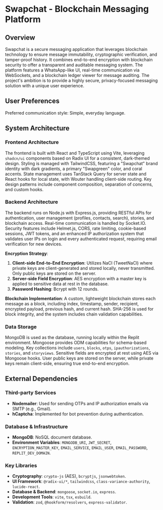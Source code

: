 # Swapchat - Blockchain Messaging Platform

## Overview

Swapchat is a secure messaging application that leverages blockchain technology to ensure message immutability, cryptographic verification, and tamper-proof history. It combines end-to-end encryption with blockchain security to offer a transparent and auditable messaging system. The platform features a WhatsApp-like UI, real-time communication via WebSockets, and a blockchain ledger viewer for message auditing. The project's ambition is to provide a highly secure, privacy-focused messaging solution with a unique user experience.

## User Preferences

Preferred communication style: Simple, everyday language.

## System Architecture

### Frontend Architecture

The frontend is built with React and TypeScript using Vite, leveraging `shadcn/ui` components based on Radix UI for a consistent, dark-themed design. Styling is managed with TailwindCSS, featuring a "Swapchat" brand identity with dark gradients, a primary "Swapgreen" color, and coral accents. State management uses TanStack Query for server state and React hooks for local state, with Wouter handling client-side routing. Key design patterns include component composition, separation of concerns, and custom hooks.

### Backend Architecture

The backend runs on Node.js with Express.js, providing RESTful APIs for authentication, user management (profiles, contacts, search), stories, and blockchain access. Real-time communication is handled by Socket.IO. Security features include Helmet.js, CORS, rate limiting, cookie-based sessions, JWT tokens, and an enhanced IP authorization system that validates user IPs on login and every authenticated request, requiring email verification for new devices.

**Encryption Strategy**:
1.  **Client-side End-to-End Encryption**: Utilizes NaCl (TweetNaCl) where private keys are client-generated and stored locally, never transmitted. Only public keys are stored on the server.
2.  **Server-side Field Encryption**: AES encryption with a master key is applied to sensitive data at rest in the database.
3.  **Password Hashing**: Bcrypt with 12 rounds.

**Blockchain Implementation**: A custom, lightweight blockchain stores each message as a block, including index, timestamp, sender, recipient, encrypted payload, previous hash, and current hash. SHA-256 is used for block integrity, and the system includes chain validation capabilities.

### Data Storage

MongoDB is used as the database, running locally within the Replit environment. Mongoose provides ODM capabilities for schema-based modeling. Key collections include `users`, `blocks`, `otps`, `ipauthorizations`, `stories`, and `storyviews`. Sensitive fields are encrypted at rest using AES via Mongoose hooks. User public keys are stored on the server, while private keys remain client-side, ensuring true end-to-end encryption.

## External Dependencies

### Third-party Services

*   **Nodemailer**: Used for sending OTPs and IP authorization emails via SMTP (e.g., Gmail).
*   **hCaptcha**: Implemented for bot prevention during authentication.

### Database & Infrastructure

*   **MongoDB**: NoSQL document database.
*   **Environment Variables**: `MONGODB_URI`, `JWT_SECRET`, `ENCRYPTION_MASTER_KEY`, `EMAIL_SERVICE`, `EMAIL_USER`, `EMAIL_PASSWORD`, `REPLIT_DEV_DOMAIN`.

### Key Libraries

*   **Cryptography**: `crypto-js` (AES), `bcryptjs`, `jsonwebtoken`.
*   **UI Framework**: `@radix-ui/*`, `tailwindcss`, `class-variance-authority`, `lucide-react`.
*   **Database & Backend**: `mongoose`, `socket.io`, `express`.
*   **Development Tools**: `vite`, `tsx`, `esbuild`.
*   **Validation**: `zod`, `@hookform/resolvers`, `express-validator`.